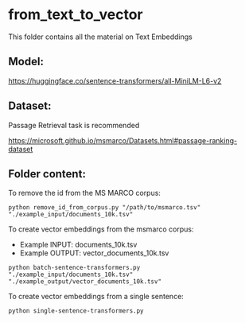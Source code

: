 # from_text_to_vector
This  folder contains all the material on Text Embeddings

## Model:
https://huggingface.co/sentence-transformers/all-MiniLM-L6-v2

## Dataset:
Passage Retrieval task is recommended

https://microsoft.github.io/msmarco/Datasets.html#passage-ranking-dataset

## Folder content:

To remove the id from the MS MARCO corpus:
````
python remove_id_from_corpus.py "/path/to/msmarco.tsv" "./example_input/documents_10k.tsv"
````

To create vector embeddings from the msmarco corpus:
- Example INPUT: documents_10k.tsv
- Example OUTPUT: vector_documents_10k.tsv

````
python batch-sentence-transformers.py "./example_input/documents_10k.tsv" "./example_output/vector_documents_10k.tsv"
````

To create vector embeddings from a single sentence:

````
python single-sentence-transformers.py
````